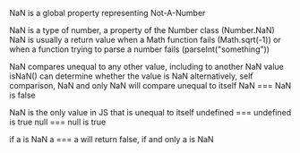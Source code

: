 NaN is a global property representing Not-A-Number

NaN is a type of number, a property of the Number class (Number.NaN)
NaN is usually a return value when a Math function fails (Math.sqrt(-1)) or when a function trying to parse a number fails (parseInt("something"))

NaN compares unequal to any other value, including to another NaN value
isNaN() can determine whether the value is NaN
alternatively, self comparison, NaN and only NaN will compare unequal to itself
NaN === NaN is false

NaN is the only value in JS that is unequal to itself
undefined === undefined is true
null === null is true

if a is NaN
a === a will return false, if and only a is NaN
